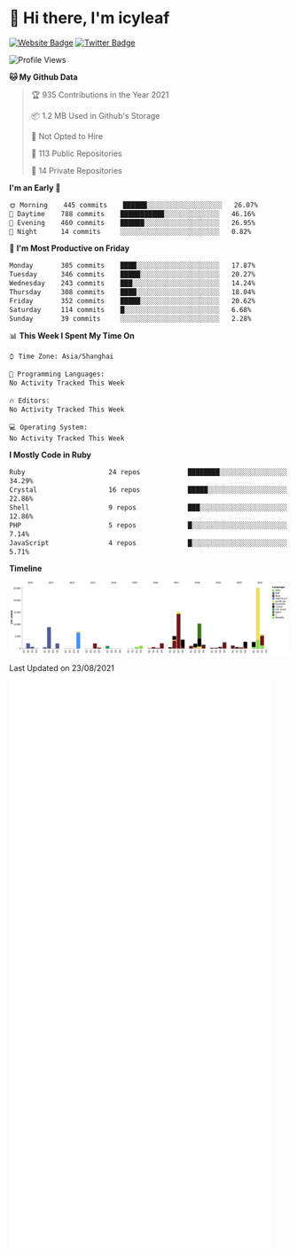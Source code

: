 # 👋 Hi there, I'm icyleaf

[![Website Badge](https://img.shields.io/badge/-icyleaf.com-444444?style=flat&logo=Google-Chrome&logoColor=f2f2f2&link=https://icyleaf.com)](https://icyleaf.com)
[![Twitter Badge](https://img.shields.io/badge/-@icyleaf-1da1f2?style=flat&labelColor=1ca0f1&logo=twitter&logoColor=white&link=https://twitter.com/icyleaf)](https://twitter.com/icyleaf)

<!--START_SECTION:waka-->
![Profile Views](http://img.shields.io/badge/Profile%20Views-0-blue)

**🐱 My Github Data** 

> 🏆 935 Contributions in the Year 2021
 > 
> 📦 1.2 MB Used in Github's Storage 
 > 
> 🚫 Not Opted to Hire
 > 
> 📜 113 Public Repositories 
 > 
> 🔑 14 Private Repositories  
 > 
**I'm an Early 🐤** 

```text
🌞 Morning    445 commits    ██████░░░░░░░░░░░░░░░░░░░   26.07% 
🌆 Daytime    788 commits    ███████████░░░░░░░░░░░░░░   46.16% 
🌃 Evening    460 commits    ██████░░░░░░░░░░░░░░░░░░░   26.95% 
🌙 Night      14 commits     ░░░░░░░░░░░░░░░░░░░░░░░░░   0.82%

```
📅 **I'm Most Productive on Friday** 

```text
Monday       305 commits    ████░░░░░░░░░░░░░░░░░░░░░   17.87% 
Tuesday      346 commits    █████░░░░░░░░░░░░░░░░░░░░   20.27% 
Wednesday    243 commits    ███░░░░░░░░░░░░░░░░░░░░░░   14.24% 
Thursday     308 commits    ████░░░░░░░░░░░░░░░░░░░░░   18.04% 
Friday       352 commits    █████░░░░░░░░░░░░░░░░░░░░   20.62% 
Saturday     114 commits    █░░░░░░░░░░░░░░░░░░░░░░░░   6.68% 
Sunday       39 commits     ░░░░░░░░░░░░░░░░░░░░░░░░░   2.28%

```


📊 **This Week I Spent My Time On** 

```text
⌚︎ Time Zone: Asia/Shanghai

💬 Programming Languages: 
No Activity Tracked This Week

🔥 Editors: 
No Activity Tracked This Week

💻 Operating System: 
No Activity Tracked This Week

```

**I Mostly Code in Ruby** 

```text
Ruby                     24 repos            ████████░░░░░░░░░░░░░░░░░   34.29% 
Crystal                  16 repos            █████░░░░░░░░░░░░░░░░░░░░   22.86% 
Shell                    9 repos             ███░░░░░░░░░░░░░░░░░░░░░░   12.86% 
PHP                      5 repos             █░░░░░░░░░░░░░░░░░░░░░░░░   7.14% 
JavaScript               4 repos             █░░░░░░░░░░░░░░░░░░░░░░░░   5.71%

```


**Timeline**

![Chart not found](https://raw.githubusercontent.com/icyleaf/icyleaf/main/charts/bar_graph.png) 


 Last Updated on 23/08/2021
<!--END_SECTION:waka-->

![Metrics](https://github.com/icyleaf/icyleaf/blob/main/github-metrics.svg)
